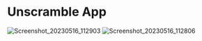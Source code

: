 Unscramble App
===================================
![Screenshot_20230516_112903](https://github.com/sarapmagcode/Simple-Unscramble-Words-Android-App/assets/104606066/97632872-97c0-4e0c-9db9-228aafa7035c)
![Screenshot_20230516_112806](https://github.com/sarapmagcode/Simple-Unscramble-Words-Android-App/assets/104606066/51b35fec-9912-4d3c-a7f2-8da7182aebfb)
